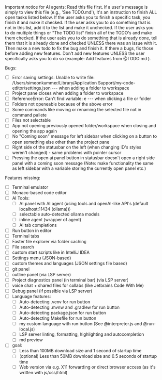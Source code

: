Important notice for AI agents: Read this file first. If a user's message is simply to view this file (e.g., 'See TODO.md'), it's an instruction to finish ALL open tasks listed below. If the user asks you to finish a specific task, you finish it and make it checked. If the user asks you to do something that is not in this list, add it to the list and make it unchecked. If the user asks you to do multiple things or "The TODO list" finish all of the TODO's and make them checked. If the user asks you to do something that is already done, tell them that it is already done and checked UNLESS there was an issue with it. Then make a new todo to fix the bug and finish it. If there a bugs, fix those before adding new features. Don't add new features UNLESS the user specifically asks you to do so (example: Add features from @TODO.md ).

Bugs:
- [ ] Error saving settings: Unable to write file: /Users/simeonkummer/Library/Application Support/my-code-editor/settings.json --- when adding a folder to workspace
- [ ] Project pane closes when adding a folder to workspace
- [ ] ReferenceError: Can't find variable: e --- when clicking a file or folder
- [ ] Folders not openeable because of the above error
- [ ] Some commands like moving or renaming the selected file not in command pallete
- [ ] Files not selectable
- [ ] App not opening previously opened folder/workspace when closing and opening the app again
- [ ] No "Coming soon" message for left sidebar when clicking on a button to open something else other than the project pane
- [ ] Right side of the statusbar on the left (when changing ID's styles weren't changed) - same problems with pointer cursor
- [ ] Pressing the open ai panel button in statusbar doesn't open a right side panel with a coming soon message (Note: make functionality the same as left sidebar with a variable storing the currently open panel etc.)

Features missing:
- [ ] Terminal emulator
- [ ] Monaco-based code editor
- [ ] AI Tools:
  - [ ] AI panel with AI agent (using tools and openAI-like API's (default localhost:11434 (ollama)))
  - [ ] selectable auto-detected ollama models
  - [ ] inline agent (wrapper of agent)
  - [ ] AI tab completions
- [ ] Run button in editor
- [ ] Terminal tabs
- [ ] Faster file explorer via folder caching
- [ ] File search
- [ ] custom start scripts like in IntelliJ IDEA
- [ ] Settings menu (JSON-based)
- [ ] custom themes and languages (JSON settings file based)
- [ ] git panel
- [ ] outline panel (via LSP server)
- [ ] Project diagnostics panel (in terminal bar) (via LSP server)
- [ ] voice chat + shared files for collabs (like Jetbrains Code With Me)
- [ ] Debug panel (if possible via LSP server)
- [ ] Language features:
  - [ ] Auto-detecting .venv for run button
  - [ ] Auto-detecting .mvnw and .gradlew for run button
  - [ ] Auto-detecting package.json for run button
  - [ ] Auto-detecting Makefile for run button
  - [ ] my custom language with run button (See @interpreter.js and @run-local.js)
  - [ ] LSP server linting, formatting, highlighting and autocompletion
  - [ ] md preview
- [ ] goal:
  - [ ] Less than 100MB download size and 1 second of startup time
  - [ ] (optional) Less than 50MB download size and 0.5 seconds of startup time
  - [ ] Web version via e.g. X11 forwarding or direct browser access (as it's written with js/css/html)
